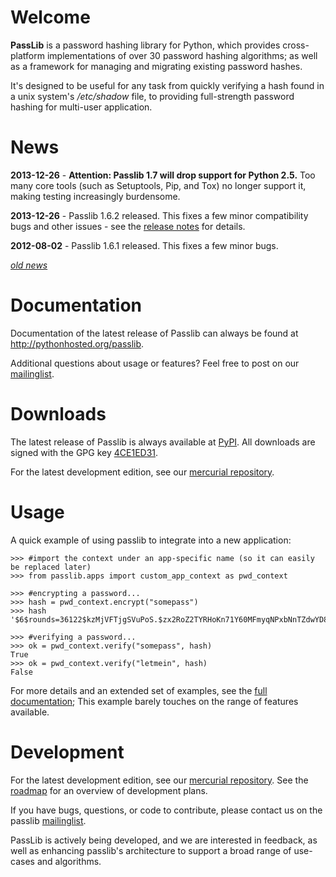 # Welcome #
**PassLib** is a password hashing library for Python, which provides cross-platform
implementations of over 30 password hashing algorithms; as well as a framework for managing and migrating existing password hashes.

It's designed to be useful for any task from quickly verifying a hash found in a unix system's _/etc/shadow_ file, to providing full-strength password hashing for multi-user application.

# News #

**2013-12-26** - **Attention: Passlib 1.7 will drop support for Python 2.5.** Too many core tools (such as Setuptools, Pip, and Tox) no longer support it, making testing increasingly burdensome.

**2013-12-26** - Passlib 1.6.2 released. This fixes a few minor compatibility bugs and other issues - see the [release notes](http://pythonhosted.org/passlib/history.html) for details.

**2012-08-02** - Passlib 1.6.1 released. This fixes a few minor bugs.

_[old news](http://code.google.com/p/passlib/wiki/News)_

# Documentation #
Documentation of the latest release of Passlib can always be found at http://pythonhosted.org/passlib.

Additional questions about usage or features? Feel free to post on our [mailinglist](https://groups.google.com/group/passlib-users).

# Downloads #

The latest release of Passlib is always available at [PyPI](http://pypi.python.org/pypi/passlib). All downloads are signed with the GPG key [4CE1ED31](http://pgp.mit.edu:11371/pks/lookup?op=get&search=0x4D8592DF4CE1ED31).

For the latest development edition, see our [mercurial repository](https://code.google.com/p/passlib/source).

# Usage #
A quick example of using passlib to integrate into a new application:

```
>>> #import the context under an app-specific name (so it can easily be replaced later)
>>> from passlib.apps import custom_app_context as pwd_context

>>> #encrypting a password...
>>> hash = pwd_context.encrypt("somepass")
>>> hash
'$6$rounds=36122$kzMjVFTjgSVuPoS.$zx2RoZ2TYRHoKn71Y60MFmyqNPxbNnTZdwYD8y2atgoRIp923WJSbcbQc6Af3osdW96MRfwb5Hk7FymOM6D7J1'

>>> #verifying a password...
>>> ok = pwd_context.verify("somepass", hash)
True
>>> ok = pwd_context.verify("letmein", hash)
False

```

For more details and an extended set of examples, see the  [full documentation](http://pythonhosted.org/passlib); This example barely touches on the range of features available.

# Development #

For the latest development edition, see our [mercurial repository](https://code.google.com/p/passlib/source). See the [roadmap](https://code.google.com/p/passlib/wiki/Roadmap) for an overview of development plans.

If you have bugs, questions, or code to contribute, please contact us on the passlib [mailinglist](https://groups.google.com/group/passlib-users).

PassLib is actively being developed, and we are interested in feedback, as well as enhancing passlib's architecture to support a broad range of use-cases and algorithms.